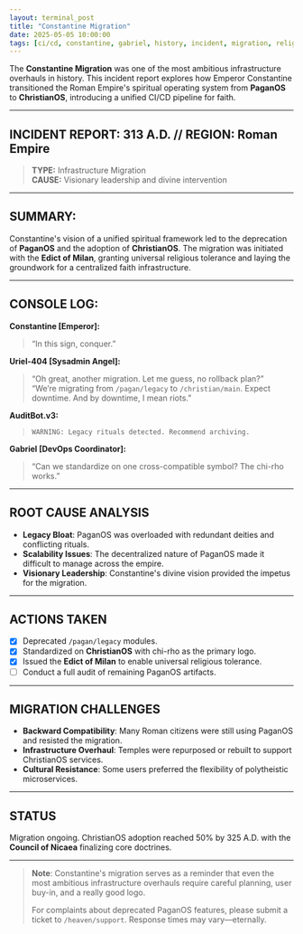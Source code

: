 ```yaml
---
layout: terminal_post
title: "Constantine Migration"
date: 2025-05-05 10:00:00
tags: [ci/cd, constantine, gabriel, history, incident, migration, religion, uriel]
---
```


The **Constantine Migration** was one of the most ambitious infrastructure overhauls in history. This incident report explores how Emperor Constantine transitioned the Roman Empire's spiritual operating system from **PaganOS** to **ChristianOS**, introducing a unified CI/CD pipeline for faith.

---

## **INCIDENT REPORT: 313 A.D. // REGION: Roman Empire**

> **TYPE:** Infrastructure Migration  
> **CAUSE:** Visionary leadership and divine intervention  

---

## **SUMMARY:**  
Constantine's vision of a unified spiritual framework led to the deprecation of **PaganOS** and the adoption of **ChristianOS**. The migration was initiated with the **Edict of Milan**, granting universal religious tolerance and laying the groundwork for a centralized faith infrastructure.

---

## **CONSOLE LOG:**  
**Constantine [Emperor]:**  
> “In this sign, conquer.”  

**Uriel-404 [Sysadmin Angel]:**  
> “Oh great, another migration. Let me guess, no rollback plan?”  
> “We’re migrating from `/pagan/legacy` to `/christian/main`. Expect downtime. And by downtime, I mean riots.”   

**AuditBot.v3:**  
> `WARNING: Legacy rituals detected. Recommend archiving.`  

**Gabriel [DevOps Coordinator]:**  
> “Can we standardize on one cross-compatible symbol? The chi-rho works.”  

---

## **ROOT CAUSE ANALYSIS**

- **Legacy Bloat**: PaganOS was overloaded with redundant deities and conflicting rituals.  
- **Scalability Issues**: The decentralized nature of PaganOS made it difficult to manage across the empire.  
- **Visionary Leadership**: Constantine's divine vision provided the impetus for the migration.  

---

## **ACTIONS TAKEN**  
- [x] Deprecated `/pagan/legacy` modules.  
- [x] Standardized on **ChristianOS** with chi-rho as the primary logo.  
- [x] Issued the **Edict of Milan** to enable universal religious tolerance.  
- [ ] Conduct a full audit of remaining PaganOS artifacts.  

---

## **MIGRATION CHALLENGES**

- **Backward Compatibility**: Many Roman citizens were still using PaganOS and resisted the migration.  
- **Infrastructure Overhaul**: Temples were repurposed or rebuilt to support ChristianOS services.  
- **Cultural Resistance**: Some users preferred the flexibility of polytheistic microservices.  

---

## **STATUS**  
Migration ongoing. ChristianOS adoption reached 50% by 325 A.D. with the **Council of Nicaea** finalizing core doctrines.

---

> **Note**: Constantine's migration serves as a reminder that even the most ambitious infrastructure overhauls require careful planning, user buy-in, and a really good logo. 
> 
> For complaints about deprecated PaganOS features, please submit a ticket to `/heaven/support`. Response times may vary—eternally.